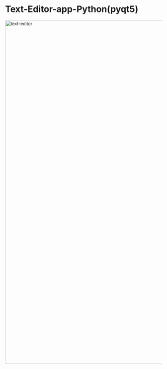 # Text-Editor-app-Python(pyqt5)
<img width="1102" alt="text-editor" src="https://user-images.githubusercontent.com/92090164/177744275-01211bbe-dd7c-4741-b4c4-cfb1e8af26e3.png">
